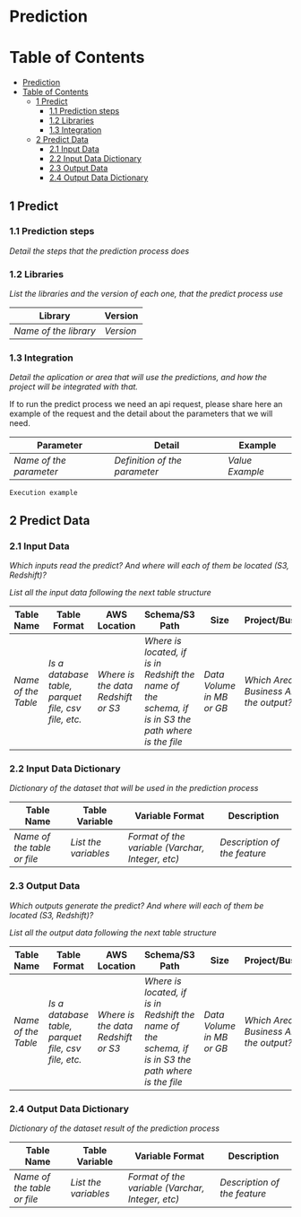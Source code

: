 # Prediction

# Table of Contents

- [Prediction](#prediction)
- [Table of Contents](#table-of-contents)
  - [1 Predict](#1-predict)
    - [1.1 Prediction steps](#11-prediction-steps)
    - [1.2 Libraries](#12-libraries)
    - [1.3 Integration](#13-integration)
  - [2 Predict Data](#2-predict-data)
    - [2.1 Input Data](#21-input-data)
    - [2.2 Input Data Dictionary](#22-input-data-dictionary)
    - [2.3 Output Data](#23-output-data)
    - [2.4 Output Data Dictionary](#24-output-data-dictionary)

## 1 Predict

### 1.1 Prediction steps

*Detail the steps that the prediction process does*

### 1.2 Libraries
*List the libraries and the version of each one, that the predict process use*

|Library|Version|
|-------|-------|
|*Name of the library*|*Version*|

### 1.3 Integration

*Detail the aplication or area that will use the predictions, and how the project will be integrated with that.*

If to run the predict process we need an api request, please share here an example of the request and the detail about the parameters that we will need.


|Parameter|Detail|Example|
|---------|-------|------|
|*Name of the parameter*|*Definition of the parameter*|*Value Example*|

```
Execution example
```

## 2 Predict Data

### 2.1 Input Data
*Which inputs read the predict? And where will each of them be located (S3, Redshift)?*

*List all the input data following the next table structure*

|Table Name|Table Format|AWS Location|Schema/S3 Path|Size|Project/BusinessArea|
|---|---|---|---|----|----|
|*Name of the Table*| *Is a database table, parquet file, csv file, etc.*  | *Where is the data Redshift or S3* | *Where is located, if is in Redshift the name of the schema, if is in S3 the path where is the file*|*Data Volume in MB or GB*|*Which Area or Business Area will use the output?*|

### 2.2 Input Data Dictionary
*Dictionary of the dataset that will be used in the prediction process*

|Table Name|Table Variable|Variable Format|Description|
|---|---|---|---|
|*Name of the table or file*|*List the variables*|*Format of the variable (Varchar, Integer, etc)*|*Description of the feature*|
### 2.3 Output Data
*Which outputs generate the predict? And where will each of them be located (S3, Redshift)?*

*List all the output data following the next table structure*

|Table Name|Table Format|AWS Location|Schema/S3 Path|Size|Project/BusinessArea|
|---|---|---|---|----|----|
|*Name of the Table*| *Is a database table, parquet file, csv file, etc.*  | *Where is the data Redshift or S3* | *Where is located, if is in Redshift the name of the schema, if is in S3 the path where is the file*|*Data Volume in MB or GB*|*Which Area or Business Area will use the output?*|

### 2.4 Output Data Dictionary
*Dictionary of the dataset result of the prediction process*

|Table Name|Table Variable|Variable Format|Description|
|---|---|---|---|
|*Name of the table or file*|*List the variables*|*Format of the variable (Varchar, Integer, etc)*|*Description of the feature*|
